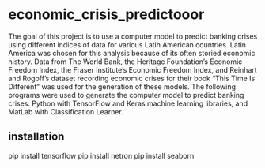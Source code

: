 # economic_crisis_predictooor

The goal of this project is to use a computer model to predict banking crises using different indices of data for various Latin American countries. Latin America was chosen for this analysis because of its often storied economic history. Data from The World Bank, the Heritage Foundation’s Economic Freedom Index, the Fraser Institute’s Economic Freedom Index, and Reinhart and Rogoff’s dataset recording economic crises for their book “This Time Is Different” was used for the generation of these models. The following programs were used to generate the computer model to predict banking crises: Python with TensorFlow and Keras machine learning libraries, and MatLab with Classification Learner.

installation
---------------
pip install tensorflow
pip install netron
pip install seaborn


